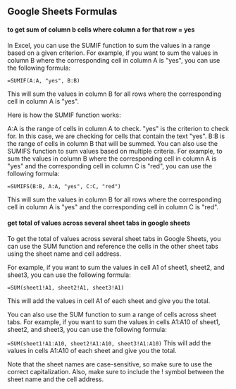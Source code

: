 ## Google Sheets Formulas 

#### to get sum of column b cells where column a for that row = yes 

In Excel, you can use the SUMIF function to sum the values in a range based on a given criterion. For example, if you want to sum the values in column B where the corresponding cell in column A is "yes", you can use the following formula:

```
=SUMIF(A:A, "yes", B:B)
```

This will sum the values in column B for all rows where the corresponding cell in column A is "yes".

Here is how the SUMIF function works:

A:A is the range of cells in column A to check.
"yes" is the criterion to check for. In this case, we are checking for cells that contain the text "yes".
B:B is the range of cells in column B that will be summed.
You can also use the SUMIFS function to sum values based on multiple criteria. For example, to sum the values in column B where the corresponding cell in column A is "yes" and the corresponding cell in column C is "red", you can use the following formula:

```
=SUMIFS(B:B, A:A, "yes", C:C, "red")
```

This will sum the values in column B for all rows where the corresponding cell in column A is "yes" and the corresponding cell in column C is "red".

#### get total of values across several sheet tabs in google sheets

To get the total of values across several sheet tabs in Google Sheets, you can use the SUM function and reference the cells in the other sheet tabs using the sheet name and cell address.

For example, if you want to sum the values in cell A1 of sheet1, sheet2, and sheet3, you can use the following formula:

```=SUM(sheet1!A1, sheet2!A1, sheet3!A1)```

This will add the values in cell A1 of each sheet and give you the total.

You can also use the SUM function to sum a range of cells across sheet tabs. For example, if you want to sum the values in cells A1:A10 of sheet1, sheet2, and sheet3, you can use the following formula:

```=SUM(sheet1!A1:A10, sheet2!A1:A10, sheet3!A1:A10)```
This will add the values in cells A1:A10 of each sheet and give you the total.

Note that the sheet names are case-sensitive, so make sure to use the correct capitalization. Also, make sure to include the ! symbol between the sheet name and the cell address.